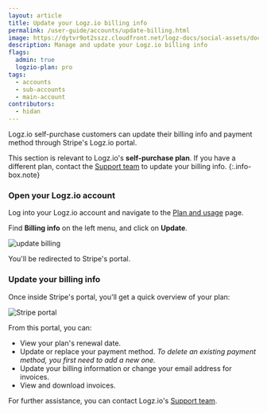 ```yaml
---
layout: article
title: Update your Logz.io billing info
permalink: /user-guide/accounts/update-billing.html
image: https://dytvr9ot2sszz.cloudfront.net/logz-docs/social-assets/docs-social.jpg
description: Manage and update your Logz.io billing info
flags:
  admin: true
  logzio-plan: pro
tags:
  - accounts
  - sub-accounts
  - main-account
contributors:
  - hidan
---
```


Logz.io self-purchase customers can update their billing info and payment method through Stripe's Logz.io portal.

This section is relevant to Logz.io's **self-purchase plan**. If you have a different plan, contact the [Support team](mailto:help@logz.io) to update your billing info. 
{:.info-box.note}

### Open your Logz.io account

Log into your Logz.io account and navigate to the [Plan and usage](https://app.logz.io/#/dashboard/settings/plan-and-billing/plan) page.

Find **Billing info** on the left menu, and click on **Update**. 

![update billing](https://dytvr9ot2sszz.cloudfront.net/logz-docs/accounts/billing/billing-info.png)

You'll be redirected to Stripe's portal.


### Update your billing info

Once inside Stripe's portal, you'll get a quick overview of your plan: 

![Stripe portal](https://dytvr9ot2sszz.cloudfront.net/logz-docs/accounts/billing/stripe-blur.png)

From this portal, you can:

* View your plan's renewal date.
* Update or replace your payment method. *To delete an existing payment method, you first need to add a new one.*
* Update your billing information or change your email address for invoices.
* View and download invoices.

For further assistance, you can contact Logz.io's [Support team](mailto:help@logz.io).

<!-- 
#### Update your payment method

To update or replace your payment method, you need to click on the **Add payment method** option. Enter the relevant details and check the **Use as default payment method** box. Clicking on **Add** will take you back to the main portal.

![update credit card](https://dytvr9ot2sszz.cloudfront.net/logz-docs/accounts/billing/credit-card-info.png)

To delete an existing payment method, click on the **X** located next to it. You can only delete a payment method if there's more than one method available on the platform. 

#### Update your billing information

To update your billing information or change the email for invoices, click on the **Update information** link.

Here you can change the name and address that will appear on the invoice, and replace the email invoices are sent to.

#### View and download invoices

Stripe's portal includes your invoices history, whether they're paid and their sum.

Click on an invoice to download and view it locally. 

-->